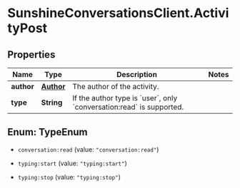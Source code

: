 # SunshineConversationsClient.ActivityPost

## Properties

Name | Type | Description | Notes
------------ | ------------- | ------------- | -------------
**author** | [**Author**](Author.md) | The author of the activity. | 
**type** | **String** | If the author type is &#x60;user&#x60;, only &#x60;conversation:read&#x60; is supported. | 



## Enum: TypeEnum


* `conversation:read` (value: `"conversation:read"`)

* `typing:start` (value: `"typing:start"`)

* `typing:stop` (value: `"typing:stop"`)




